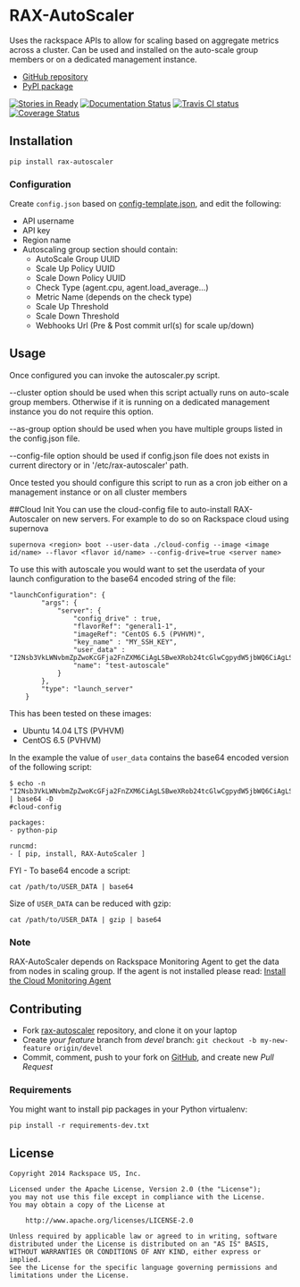 # RAX-AutoScaler

Uses the rackspace APIs to allow for scaling based on aggregate metrics across a cluster.
Can be used and installed on the auto-scale group members or on a dedicated management instance.

- [GitHub repository](https://github.com/boxidau/rax-autoscaler)
- [PyPI package](https://pypi.python.org/pypi/rax-autoscaler)

[![Stories in Ready](https://badge.waffle.io/boxidau/rax-autoscaler.svg?label=ready&title=Ready)](http://waffle.io/boxidau/rax-autoscaler) [![Documentation Status](https://readthedocs.org/projects/rax-autoscaler/badge/?version=latest)](https://readthedocs.org/projects/rax-autoscaler/) [![Travis CI status](https://travis-ci.org/boxidau/rax-autoscaler.svg)](https://travis-ci.org/boxidau/rax-autoscaler/builds)
[![Coverage Status](https://coveralls.io/repos/boxidau/rax-autoscaler/badge.png?branch=devel)](https://coveralls.io/r/boxidau/rax-autoscaler?branch=devel)

## Installation

```
pip install rax-autoscaler
```

### Configuration
Create ```config.json``` based on [config-template.json](https://github.com/boxidau/rax-autoscaler/blob/devel/config/config-template.json), and edit the following:
- API username
- API key
- Region name
- Autoscaling group section should contain:
  - AutoScale Group UUID
  - Scale Up Policy UUID
  - Scale Down Policy UUID
  - Check Type (agent.cpu, agent.load_average...)
  - Metric Name (depends on the check type)
  - Scale Up Threshold
  - Scale Down Threshold
  - Webhooks Url (Pre & Post commit url(s) for scale up/down)

## Usage
Once configured you can invoke the autoscaler.py script.

--cluster option should be used when this script actually runs on auto-scale group members. Otherwise if it is running on a dedicated management instance you do not require this option.

--as-group option should be used when you have multiple groups listed in the config.json file.

--config-file option should be used if config.json file does not exists in current directory or in '/etc/rax-autoscaler' path.

Once tested you should configure this script to run as a cron job either on a management instance or on all cluster members

##Cloud Init
You can use the cloud-config file to auto-install RAX-Autoscaler on new servers.  For example to do so on Rackspace cloud using supernova

```
supernova <region> boot --user-data ./cloud-config --image <image id/name> --flavor <flavor id/name> --config-drive=true <server name>
```

To use this with autoscale you would want to set the userdata of your launch configuration to the base64 encoded string of the file:


```
"launchConfiguration": {
        "args": {
            "server": {
                "config_drive" : true,
                "flavorRef": "general1-1",
                "imageRef": "CentOS 6.5 (PVHVM)",
                "key_name" : "MY_SSH_KEY",
                "user_data" : "I2Nsb3VkLWNvbmZpZwoKcGFja2FnZXM6CiAgLSBweXRob24tcGlwCgpydW5jbWQ6CiAgLSBbIHBpcCwgaW5zdGFsbCwgcmF4LWF1dG9zY2FsZXIgXQo=",
                "name": "test-autoscale"
            }
        },
        "type": "launch_server"
    }
```

This has been tested on these images:

- Ubuntu 14.04 LTS (PVHVM)
- CentOS 6.5 (PVHVM)

In the example the value of ```user_data``` contains the base64 encoded version of the following script:

```
$ echo -n "I2Nsb3VkLWNvbmZpZwoKcGFja2FnZXM6CiAgLSBweXRob24tcGlwCgpydW5jbWQ6CiAgLSBbIHBpcCwgaW5zdGFsbCwgUkFYLUF1dG9TY2FsZXIgXQo=" | base64 -D
#cloud-config

packages:
- python-pip

runcmd:
- [ pip, install, RAX-AutoScaler ]
```

FYI - To base64 encode a script:

```
cat /path/to/USER_DATA | base64
```

Size of ```USER_DATA``` can be reduced with gzip:

```
cat /path/to/USER_DATA | gzip | base64
```

### Note

RAX-AutoScaler depends on Rackspace Monitoring Agent to get the data from nodes in scaling group.
If the agent is not installed please read: [Install the Cloud Monitoring Agent](http://www.rackspace.com/knowledge_center/article/install-the-cloud-monitoring-agent)

## Contributing

- Fork [rax-autoscaler](https://github.com/boxidau/rax-autoscaler) repository, and clone it on your laptop
- Create *your feature* branch from *devel* branch: ```git checkout -b my-new-feature origin/devel```
- Commit, comment, push to your fork on [GitHub](https://github.com), and create new *Pull Request*

### Requirements

You might want to install pip packages in your Python virtualenv:

```pip install -r requirements-dev.txt```

## License

```
Copyright 2014 Rackspace US, Inc.

Licensed under the Apache License, Version 2.0 (the "License");
you may not use this file except in compliance with the License.
You may obtain a copy of the License at

    http://www.apache.org/licenses/LICENSE-2.0

Unless required by applicable law or agreed to in writing, software
distributed under the License is distributed on an "AS IS" BASIS,
WITHOUT WARRANTIES OR CONDITIONS OF ANY KIND, either express or implied.
See the License for the specific language governing permissions and
limitations under the License.
```

